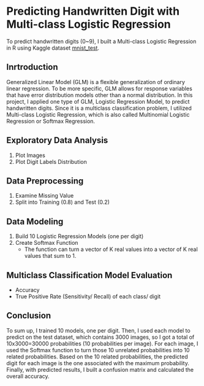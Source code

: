 # Predicting Handwritten Digit with Multi-class Logistic Regression
To predict handwritten digits (0~9), I built a Multi-class Logistic Regression in R using Kaggle dataset [mnist_test](https://www.kaggle.com/oddrationale/mnist-in-csv).
## Inrtroduction
Generalized Linear Model (GLM) is a flexible generalization of ordinary linear regression. To be more specific, GLM allows for response variables that have error distribution models other than a normal distribution. In this project, I applied one type of GLM, Logistic Regression Model, to predict handwritten digits. Since it is a multiclass classification problem, I utilized Multi-class Logistic Regression, which is also called Multinomial Logistic Regression or Softmax Regression.
## Exploratory Data Analysis
1. Plot Images
2. Plot Digit Labels Distribution
## Data Preprocessing
1. Examine Missing Value
2. Split into Training (0.8) and Test (0.2)
## Data Modeling
1. Build 10 Logistic Regression Models (one per digit)
2. Create Softmax Function
   - The function can turn a vector of K real values into a vector of K real values that sum to 1.
## Multiclass Classification Model Evaluation
   - Accuracy
   - True Positive Rate (Sensitivity/ Recall) of each class/ digit
## Conclusion
To sum up, I trained 10 models, one per digit. Then, I used each model to predict on the test dataset, which contains 3000 images, so I got a total of 10x3000=30000 probabilities (10 probabilities per image). For each image, I used the Softmax function to turn those 10 unrelated probabilities into 10 related probabilities. Based on the 10 related probabilities, the predicted digit for each image is the one associated with the maximum probability. Finally, with predicted results, I built a confusion matrix and calculated the overall accuracy.
